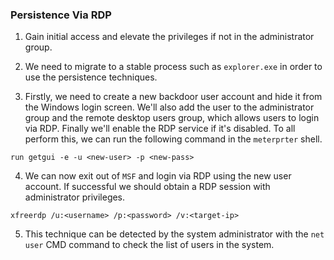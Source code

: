 
### Persistence Via RDP

1. Gain initial access and elevate the privileges if not in the administrator group. 

2. We need to migrate to a stable process such as `explorer.exe` in order to use the persistence techniques. 

3. Firstly, we need to create a new backdoor user account and hide it from the Windows login screen. We'll also add the user to the administrator group and the remote desktop users group, which allows users to login via RDP. Finally we'll enable the RDP service if it's disabled. To all perform this, we can run the following command in the `meterprter` shell.
```
run getgui -e -u <new-user> -p <new-pass>
```

4. We can now exit out of `MSF` and login via RDP using the new user account. If successful we should obtain a RDP session with administrator privileges. 
```
xfreerdp /u:<username> /p:<password> /v:<target-ip>
```

5. This technique can be detected by the system administrator with the `net user` CMD command to check the list of users in the system. 
